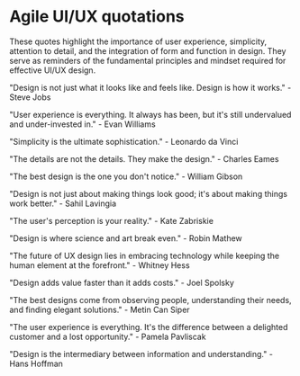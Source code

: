# Agile UI/UX quotations

These quotes highlight the importance of user experience, simplicity, attention to detail, and the integration of form and function in design. They serve as reminders of the fundamental principles and mindset required for effective UI/UX design.

"Design is not just what it looks like and feels like. Design is how it works." - Steve Jobs

"User experience is everything. It always has been, but it's still undervalued and under-invested in." - Evan Williams

"Simplicity is the ultimate sophistication." - Leonardo da Vinci

"The details are not the details. They make the design." - Charles Eames

"The best design is the one you don't notice." - William Gibson

"Design is not just about making things look good; it's about making things work better." - Sahil Lavingia

"The user's perception is your reality." - Kate Zabriskie

"Design is where science and art break even." - Robin Mathew

"The future of UX design lies in embracing technology while keeping the human element at the forefront." - Whitney Hess

"Design adds value faster than it adds costs." - Joel Spolsky

"The best designs come from observing people, understanding their needs, and finding elegant solutions." - Metin Can Siper

"The user experience is everything. It's the difference between a delighted customer and a lost opportunity." - Pamela Pavliscak

"Design is the intermediary between information and understanding." - Hans Hoffman
